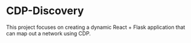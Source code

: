 # CDP-Discovery
This project focuses on creating a dynamic React + Flask application that can map out a network using CDP.
